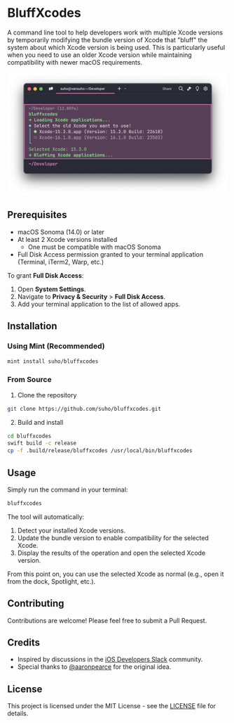 # BluffXcodes

A command line tool to help developers work with multiple Xcode versions by temporarily modifying the bundle version of Xcode that "bluff" the system about which Xcode version is being used. This is particularly useful when you need to use an older Xcode version while maintaining compatibility with newer macOS requirements.

<p align="center">
    <picture>
      <img alt="Warp Example" src="./images/warp.png">
    </picture>
</p>

## Prerequisites

- macOS Sonoma (14.0) or later
- At least 2 Xcode versions installed
  - One must be compatible with macOS Sonoma
- Full Disk Access permission granted to your terminal application (Terminal, iTerm2, Warp, etc.)

To grant **Full Disk Access**:
1. Open **System Settings**.
2. Navigate to **Privacy & Security** > **Full Disk Access**.
3. Add your terminal application to the list of allowed apps.

## Installation

### Using Mint (Recommended)

```bash
mint install suho/bluffxcodes
```

### From Source
1. Clone the repository

```bash
git clone https://github.com/suho/bluffxcodes.git
```

2. Build and install

```bash
cd bluffxcodes
swift build -c release
cp -f .build/release/bluffxcodes /usr/local/bin/bluffxcodes
```

## Usage

Simply run the command in your terminal:

```bash
bluffxcodes
```

The tool will automatically:

1. Detect your installed Xcode versions.
2. Update the bundle version to enable compatibility for the selected Xcode.
3. Display the results of the operation and open the selected Xcode version.

From this point on, you can use the selected Xcode as normal (e.g., open it from the dock, Spotlight, etc.).

## Contributing

Contributions are welcome! Please feel free to submit a Pull Request.

## Credits
- Inspired by discussions in the [iOS Developers Slack](https://ios-developers.slack.com/) community.
- Special thanks to [@aaronpearce](https://github.com/aaronpearce) for the original idea.

## License

This project is licensed under the MIT License - see the [LICENSE](./LICENSE) file for details.
